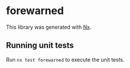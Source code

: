 # forewarned

This library was generated with [Nx](https://nx.dev).

## Running unit tests

Run `nx test forewarned` to execute the unit tests.
